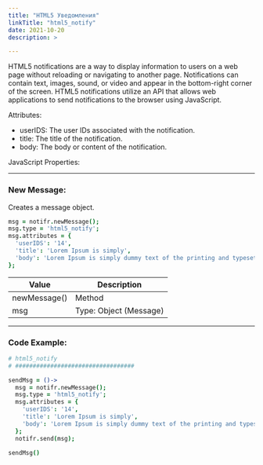 ```yaml
---
title: "HTML5 Уведомления"
linkTitle: "html5_notify"
date: 2021-10-20
description: >

---
```


HTML5 notifications are a way to display information to users on a web page without reloading or navigating to another
page. Notifications can contain text, images, sound, or video and appear in the bottom-right corner of the screen. HTML5
notifications utilize an API that allows web applications to send notifications to the browser using JavaScript.

Attributes:

- userIDS: The user IDs associated with the notification.
- title: The title of the notification.
- body: The body or content of the notification.

JavaScript Properties:

----------------

### New Message:

Creates a message object.

```coffeescript
msg = notifr.newMessage();
msg.type = 'html5_notify';
msg.attributes = {
  'userIDS': '14',
  'title': 'Lorem Ipsum is simply',
  'body': 'Lorem Ipsum is simply dummy text of the printing and typesetting industry. Lorem Ipsum'
};
```

| Value        | Description            |
|--------------|------------------------|
| newMessage() | Method                 |
| msg          | Type: Object (Message) |

----------------

### Code Example:

```coffeescript
# html5_notify
# ##################################

sendMsg = ()->
  msg = notifr.newMessage();
  msg.type = 'html5_notify';
  msg.attributes = {
    'userIDS': '14',
    'title': 'Lorem Ipsum is simply',
    'body': 'Lorem Ipsum is simply dummy text of the printing and typesetting industry. Lorem Ipsum'
  };
  notifr.send(msg);

sendMsg()
```

